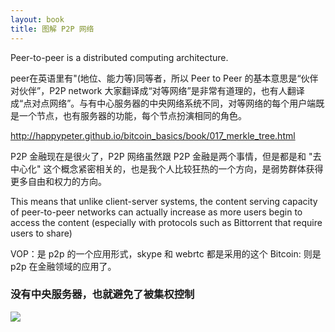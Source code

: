 ```yaml
---
layout: book
title: 图解 P2P 网络
---
```


Peer-to-peer is a distributed computing architecture.

peer在英语里有"(地位、能力等)同等者，所以 Peer to Peer 的基本意思是“伙伴对伙伴”，P2P network 大家翻译成“对等网络”是非常有道理的，也有人翻译成“点对点网络”。与有中心服务器的中央网络系统不同，对等网络的每个用户端既是一个节点，也有服务器的功能，每个节点扮演相同的角色。

http://happypeter.github.io/bitcoin_basics/book/017_merkle_tree.html

P2P 金融现在是很火了，P2P 网络虽然跟 P2P 金融是两个事情，但是都是和 "去中心化" 这个概念紧密相关的，也是我个人比较狂热的一个方向，是弱势群体获得更多自由和权力的方向。

This means that unlike client-server systems, the content serving capacity of peer-to-peer networks can actually increase as more users begin to access the content (especially with protocols such as Bittorrent that require users to share)


VOP：是 p2p 的一个应用形式，skype 和 webrtc 都是采用的这个
Bitcoin: 则是 p2p 在金融领域的应用了。

### 没有中央服务器，也就避免了被集权控制

![](http://peterpic.qiniudn.com/p2p.png)